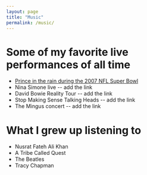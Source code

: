 ```yaml
---
layout: page
title: "Music"
permalink: /music/
---
```


# Some of my favorite live performances of all time
- [Prince in the rain during the 2007 NFL Super Bowl](https://www.youtube.com/watch?v=-WYYlRArn3g)
- Nina Simone live -- add the link
- David Bowie Reality Tour -- add the link
- Stop Making Sense Talking Heads -- add the link
- The Mingus concert -- add the link

# What I grew up listening to
- Nusrat Fateh Ali Khan
- A Tribe Called Quest
- The Beatles
- Tracy Chapman

<!-- # What I'm listening to recently
- Add a link to spotify? -->
<!-- How to plug something in from spotify? -->